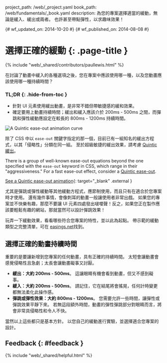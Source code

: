 project_path: /web/_project.yaml book_path: /web/fundamentals/_book.yaml description: 為您的專案選擇適當的緩動，無論是緩入、緩出或兩者。 也許甚至帶點彈性，以求趣味效果！

{# wf_updated_on: 2014-10-20 #} {# wf_published_on: 2014-08-08 #}

# 選擇正確的緩動 {: .page-title }

{% include "web/_shared/contributors/paullewis.html" %}

在討論了動畫中緩入的各種選項之後，您在專案中應該使用哪一種，以及您動畫應該使用哪一種持續時間？

### TL;DR {: .hide-from-toc }

* 針對 UI 元素使用緩出動畫，是非常不錯但帶敏捷感的緩和效果。
* 確定要用上動畫持續時間；緩出和緩入應該介於 200ms - 500ms 之間，而彈跳和彈性緩動應設定在較長的 800ms - 1200ms 持續時間。

<img src="images/quintic-ease-out-markers.png" alt="A Quintic ease-out animation curve" style="max-width: 300px" class="attempt-right" />

除了 CSS 中以 `ease-out` 關鍵字指定的那一個，目前已有一組知名的緩出方程式，以其「侵略性」分類在同一組。 至於超級敏捷的緩出效果，請考慮 [Quintic 緩出](http://easings.net/#easeOutQuint)。

There is a group of well-known ease-out equations beyond the one specified with the `ease-out` keyword in CSS, which range in their "aggressiveness." For a fast ease-out effect, consider a [Quintic ease-out](http://easings.net/#easeOutQuint).

[See a Quintic ease-out animation](https://googlesamples.github.io/web-fundamentals/fundamentals/design-and-ux/animations/box-move-quintic-ease-out.html){: target="_blank" .external }

尤其是彈跳或彈性緩動等其他緩動方程式，應節制使用，而且只有在適合於您專案時才使用。 還有幾件事情，會像刺耳的動畫一般讓使用者非常出戲。 如果您的專案並不快樂有趣，那麼不要讓 UI 元素四處發出啵嚶聲！反之，如果您正在製作應該要輕鬆有趣的網站，那就當然可以設計彈跳效果！

玩弄一下緩動效果，看看哪些符合您專案的特性，並以此為起點。 帶示範的緩動類型之完整清單，可在 [easings.net](http://easings.net)找到。

## 選擇正確的動畫持續時間

重要的是要讓新增到您專案的任何動畫，具有正確的持續時間。 太短會讓動畫會感覺侵略性且急劇；太長會讓動畫礙事又討厭。

* **緩出：大約 200ms - 500ms**。 這讓眼睛有機會看到動畫，但又不感到礙事。
* **緩入：大約 200ms - 500ms**。 請記住，它在結尾將會搖晃，任何計時變更都無法柔化此操作感。
* **彈跳或彈性效果：大約 800ms - 1200ms**。 您需要允許一些時間，讓彈性或彈跳效果平靜下來。 若無這段額外時間，動畫的彈性彈跳部分對眼睛而言，將會非常具侵略性和令人不快。

當然以上這些都只是基本方針。 以您自己的緩動進行實驗，並選擇適合您專案的設計。

## Feedback {: #feedback }

{% include "web/_shared/helpful.html" %}
